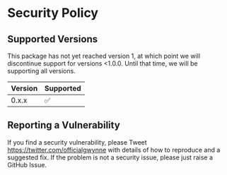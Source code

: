 # Security Policy

## Supported Versions

This package has not yet reached version 1, at which point we will discontinue support for versions <1.0.0.
Until that time, we will be supporting all versions.

| Version | Supported          |
| ------- | ------------------ |
| 0.x.x   | :white_check_mark: |

## Reporting a Vulnerability

If you find a security vulnerability, please Tweet https://twitter.com/officialgwynne with details of how to reproduce and a suggested fix. If the problem is not a security issue, please just raise a GitHub Issue.
